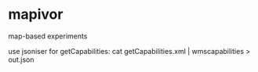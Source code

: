 # mapivor
map-based experiments

use jsoniser for getCapabilities:
cat getCapabilities.xml | wmscapabilities > out.json
